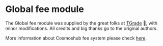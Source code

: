 # Global fee module

The Global fee module was supplied by the great folks at [TGrade](https://github.com/confio/tgrade) 👋, with minor modifications. All credits and big thanks go to the original authors.

More information about Cosmoshub fee system please check [here](https://github.com/cosmos/gaia/blob/feat/sdk-47-ibc-7/docs/modules/globalfee.md).
